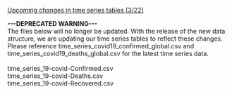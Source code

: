 [Upcoming changes in time series tables (3/22)](https://github.com/CSSEGISandData/COVID-19/issues/1250)

<b>---DEPRECATED WARNING---</b><br>
The files below will no longer be updated. With the release of the new data structure, we are updating our time series tables to reflect these changes. Please reference time_series_covid19_confirmed_global.csv and time_series_covid19_deaths_global.csv for the latest time series data. <br><br>
time_series_19-covid-Confirmed.csv	<br>
time_series_19-covid-Deaths.csv	<br>
time_series_19-covid-Recovered.csv

